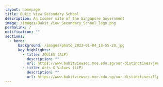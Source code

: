 ```yaml
---
layout: homepage
title: Bukit View Secondary School
description: An Isomer site of the Singapore Government
image: /images/Bukit_View_Secondary_School_logo.png
permalink: /
notification: ""
sections:
  - hero:
      background: /images/photo_2023-01-04_18-55-20.jpg
      key_highlights:
        - title: JOULES (ALP)
          description: ""
          url: https://www.bukitviewsec.moe.edu.sg/our-distinctives/joules-alp/
        - title: Arts X Values (LLP)
          description: ""
          url: https://www.bukitviewsec.moe.edu.sg/our-distinctives/llp/
---
```

